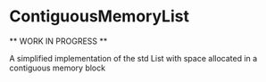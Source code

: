 # ContiguousMemoryList

** WORK IN PROGRESS **

A simplified implementation of the std List with space allocated in a contiguous memory block 
